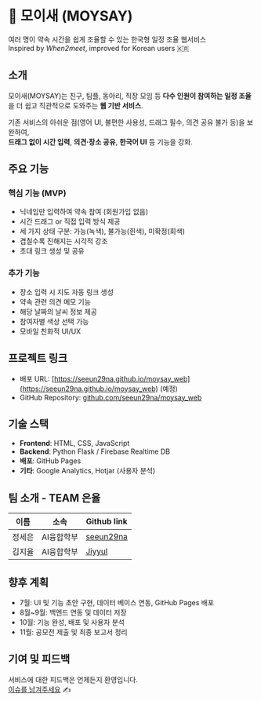 # 🐤 모이새 (MOYSAY)

 여러 명이 약속 시간을 쉽게 조율할 수 있는 한국형 일정 조율 웹서비스  
 Inspired by *When2meet*, improved for Korean users 🇰🇷


## 소개

모이새(MOYSAY)는 친구, 팀플, 동아리, 직장 모임 등 **다수 인원이 참여하는 일정 조율**을 더 쉽고 직관적으로 도와주는 **웹 기반 서비스**.

기존 서비스의 아쉬운 점(영어 UI, 불편한 사용성, 드래그 필수, 의견 공유 불가 등)을 보완하여,  
**드래그 없이 시간 입력**, **의견·장소 공유**, **한국어 UI** 등 기능을 강화.


## 주요 기능

### 핵심 기능 (MVP)
- 닉네임만 입력하여 약속 참여 (회원가입 없음)
- 시간 드래그 or 직접 입력 방식 제공
- 세 가지 상태 구분: 가능(녹색), 불가능(흰색), 미확정(회색)
- 겹칠수록 진해지는 시각적 강조
- 초대 링크 생성 및 공유

### 추가 기능
- 장소 입력 시 지도 자동 링크 생성
- 약속 관련 의견 메모 기능
- 해당 날짜의 날씨 정보 제공
- 참여자별 색상 선택 가능
- 모바일 친화적 UI/UX


## 프로젝트 링크

- 배포 URL: [https://seeun29na.github.io/moysay_web](https://seeun29na.github.io/moysay_web) (예정)
- GitHub Repository: [github.com/seeun29na/moysay_web](https://github.com/seeun29na/moysay_web)


## 기술 스택

- **Frontend**: HTML, CSS, JavaScript
- **Backend**: Python Flask / Firebase Realtime DB
- **배포**: GitHub Pages
- **기타**: Google Analytics, Hotjar (사용자 분석)


## 팀 소개 - TEAM 은율

| 이름 | 소속 | Github link |
|------|------|------|
| 정세은 | AI융합학부 | [seeun29na](https://github.com/seeun29na) |
| 김지율 | AI융합학부 | [Jiyyul](https://github.com/Jiyyul) |

## 향후 계획

- 7월: UI 및 기능 초안 구현, 데이터 베이스 연동, GitHub Pages 배포
- 8월~9월: 백엔드 연동 및 데이터 저장
- 10월: 기능 완성, 배포 및 사용자 분석
- 11월: 공모전 제출 및 최종 보고서 정리


## 기여 및 피드백

서비스에 대한 피드백은 언제든지 환영입니다.  
[이슈를 남겨주세요](https://github.com/seeun29na/moysay_web/issues) ✍️
